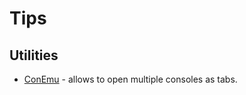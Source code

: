 # Tips

## Utilities
* [ConEmu](https://conemu.github.io/) - allows to open multiple consoles as tabs.
